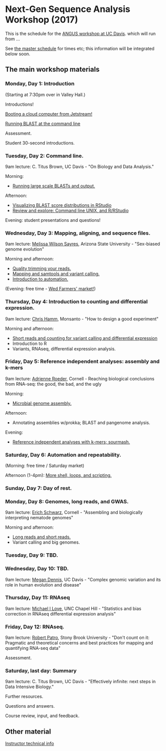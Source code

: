 # Next-Gen Sequence Analysis Workshop (2017)

This is the schedule for the
[ANGUS workshop at UC Davis](http://ivory.idyll.org/dibsi/ANGUS.html).
which will run from ...

See [the master schedule](http://ivory.idyll.org/dibsi/SCHEDULE.html) for
times etc; this information will be integrated below soon.

## The main workshop materials

### Monday, Day 1: Introduction

(Starting at 7:30pm over in Valley Hall.)

Introductions!

[Booting a cloud computer from Jetstream!](jetstream/boot.html)

[Running BLAST at the command line](running-command-line-blast.html)

Assessment.

Student 30-second introductions.

### Tuesday, Day 2: Command line.

9am lecture: C. Titus Brown, UC Davis - "On Biology and Data Analysis."

Morning:
* [Running large scale BLASTs and output.](running-blast-large-scale.html)

Afternoon:
* [Visualizing BLAST score distributions in RStudio](visualizing-blast-scores-with-RStudio.html)
* [Review and explore: Command line UNIX, and R/RStudio](command-line-and-rstudio.html)

Evening: student presentations and questions!

### Wednesday, Day 3: Mapping, aligning, and sequence files.

9am lecture:
[Melissa Wilson Sayres](http://www.wilsonsayreslab.org/), Arizona State University - "Sex-biased genome evolution"

Morning and afternoon:
* [Quality trimming your reads.](quality-trimming.html)
* [Mapping and samtools and variant calling.](variant-calling.html)
* [Introduction to automation.](introduction-to-automation.html)

(Evening: free time - [Wed Farmers' market!](http://www.davisfarmersmarket.org/))

### Thursday, Day 4: Introduction to counting and differential expression.

9am lecture: [Chris Hamm](https://butterflyology.github.io/about-me.html), Monsanto - "How to design a good experiment"

Morning and afternoon:
* [Short reads and counting for variant calling and differential expression](counting.html)
* Introduction to R
* Variants, RNAseq, differential expression analysis.

### Friday, Day 5: Reference independent analyses: assembly and k-mers

9am lecture: [Adrienne Roeder](http://roeder.wicmb.cornell.edu/), Cornell - Reaching biological conclusions from RNA-seq: the good, the bad, and the ugly

Morning:
* [Microbial genome assembly.](genome-assembly.html)

Afternoon:
* Annotating assemblies w/prokka; BLAST and pangenome analysis.

Evening:
* [Reference independent analyses with k-mers; sourmash.](kmers-and-sourmash.html)

### Saturday, Day 6: Automation and repeatability.

(Morning: free time / Saturday market)

Afternoon (1-4pm): [More shell, loops, and scripting.](automation-2.html)

### Sunday, Day 7: Day of rest.

### Monday, Day 8: Genomes, long reads, and GWAS.

9am lecture: [Erich Schwarz](https://mbg.cornell.edu/people/erich-schwarz), Cornell - "Assembling and biologically interpreting nematode genomes"

Morning and afternoon:
* [Long reads and short reads.](long-and-short-reads.html)
* Variant calling and big genomes.

### Tuesday, Day 9: TBD.

### Wednesday, Day 10: TBD.

9am lecture: [Megan Dennis](http://www.dennislab.org/), UC Davis - "Complex genomic variation and its role in human evolution and disease"

### Thursday, Day 11: RNAseq

9am lecture: [Michael I Love](https://mikelove.github.io/), UNC Chapel Hill - "Statistics and bias correction in RNAseq differential expression analysis"

### Friday, Day 12: RNAseq.

9am lecture: [Robert Patro](http://www.robpatro.com/redesign/), Stony Brook University - "Don't count on it: Pragmatic and theoretical concerns and best practices for mapping and quantifying RNA-seq data"

Assessment.

### Saturday, last day: Summary

9am lecture: C. Titus Brown, UC Davis - "Effectively infinite: next steps in Data Intensive Biology."

Further resources.

Questions and answers.

Course review, input, and feedback.

## Other material

[Instructor technical info](for-instructors/index)
